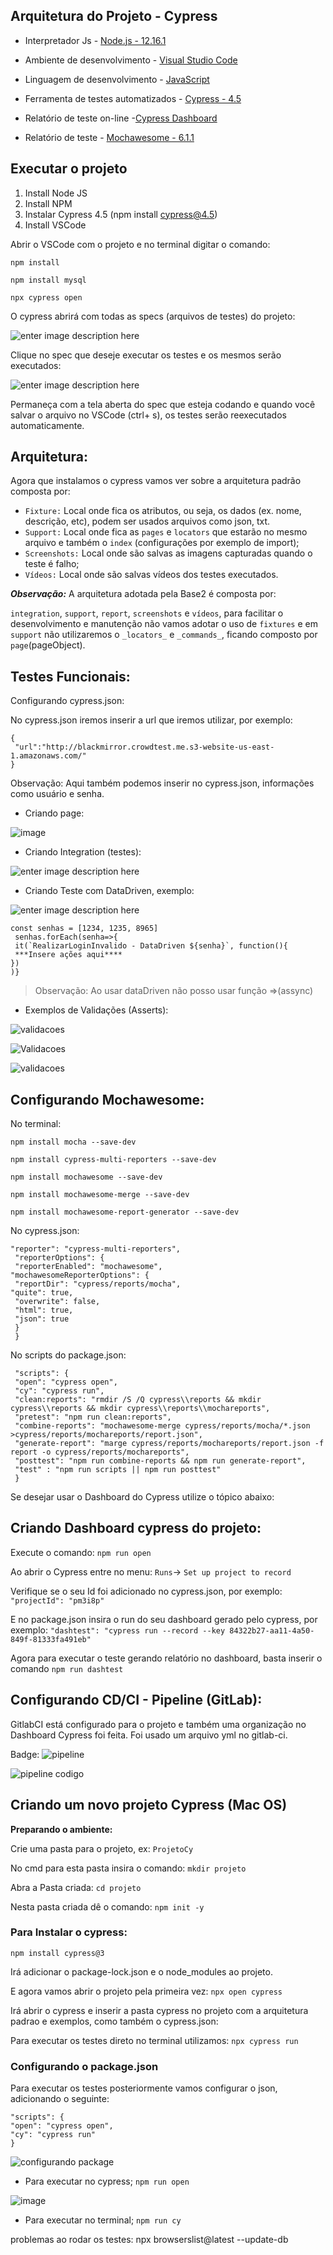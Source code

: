 ## Arquitetura do Projeto - Cypress

- Interpretador Js - [Node.js - 12.16.1](https://nodejs.org/en/)

- Ambiente de desenvolvimento - [Visual Studio Code](https://code.visualstudio.com)

- Linguagem de desenvolvimento - [JavaScript](https://www.javascript.com)

- Ferramenta de testes automatizados - [Cypress - 4.5](http://cypress.io)

- Relatório de teste on-line -[Cypress Dashboard](https://dashboard.cypress.io/)

- Relatório de teste - [Mochawesome - 6.1.1](https://www.npmjs.com/package/mochawesome)

  
## Executar o projeto

 1. Install Node JS 
 2. Install NPM 
 3. Instalar Cypress 4.5 (npm install cypress@4.5)
 4. Install VSCode

Abrir o VSCode com o projeto e no terminal digitar o comando:

    npm install

    npm install mysql

    npx cypress open

O cypress abrirá com todas as specs (arquivos de testes) do projeto:

![enter image description here](https://i.imgur.com/DyquSNU.png)

Clique no spec que deseje executar os testes e os mesmos serão executados:

![enter image description here](https://i.imgur.com/ALrkj3y.png)

Permaneça com a tela aberta do spec que esteja codando e quando você salvar o arquivo no VSCode (ctrl+ s), os testes serão reexecutados automaticamente.


## Arquitetura:

  

Agora que instalamos o cypress vamos ver sobre a arquitetura padrão composta por:

 -  `Fixture:` Local onde fica os atributos, ou seja, os dados (ex. nome, descrição, etc), podem ser usados arquivos como json, txt.
-  `Support:` Local onde fica as  `pages`  e `locators` que estarão no mesmo arquivo e também o `index` (configurações por exemplo de import);
-  `Screenshots:` Local onde são salvas as imagens capturadas quando o teste é falho;
-  `Vídeos:` Local onde são salvas vídeos dos testes executados.

***Observação:*** A arquitetura adotada pela Base2 é composta por:

`integration`, `support`, `report`, `screenshots` e `vídeos`, para facilitar o desenvolvimento e manutenção não vamos adotar o uso de `fixtures` e em `support` não utilizaremos o `_locators_` e `_commands_`, ficando composto por `page`(pageObject).

  

## Testes Funcionais:
Configurando cypress.json:

No cypress.json iremos inserir a url que iremos utilizar, por exemplo:


    {
     "url":"http://blackmirror.crowdtest.me.s3-website-us-east-1.amazonaws.com/"
    }

 Observação: Aqui também podemos inserir no cypress.json, informações como usuário e senha.

- Criando page:

![image](https://github.com/yurimelo96/CypressAutomation/assets/54452187/2ded767e-d8bd-431c-9c17-edad414a0688)


- Criando Integration (testes):

![enter image description here](https://i.imgur.com/VaT5W2I.png)

- Criando Teste com DataDriven, exemplo:

![enter image description here](https://i.imgur.com/haFHU1d.png)

  

    const senhas = [1234, 1235, 8965]
     senhas.forEach(senha=>{
     it(`RealizarLoginInvalido - DataDriven ${senha}`, function(){
     ***Insere ações aqui****
    })
    )}

> Observação: Ao usar dataDriven não posso usar função =>(assync)

  

- Exemplos de Validações (Asserts):

  

![validacoes](https://i.imgur.com/ZmmcFXp.png)

![Validacoes](https://i.imgur.com/cMC6qEr.png)

![validacoes](https://i.imgur.com/BasbOAF.png)

  

## Configurando Mochawesome:

No terminal:

    npm install mocha --save-dev
    
    npm install cypress-multi-reporters --save-dev
    
    npm install mochawesome --save-dev
    
    npm install mochawesome-merge --save-dev
    
    npm install mochawesome-report-generator --save-dev

No cypress.json:


    "reporter": "cypress-multi-reporters",
     "reporterOptions": {
     "reporterEnabled": "mochawesome",
    "mochawesomeReporterOptions": {
     "reportDir": "cypress/reports/mocha",
    "quite": true,
     "overwrite": false,
     "html": true,
     "json": true
     }
     }

 No scripts do package.json:

     "scripts": {
     "open": "cypress open",
     "cy": "cypress run",
     "clean:reports": "rmdir /S /Q cypress\\reports && mkdir cypress\\reports && mkdir cypress\\reports\\mochareports",
     "pretest": "npm run clean:reports",
     "combine-reports": "mochawesome-merge cypress/reports/mocha/*.json >cypress/reports/mochareports/report.json",
     "generate-report": "marge cypress/reports/mochareports/report.json -f report -o cypress/reports/mochareports",
     "posttest": "npm run combine-reports && npm run generate-report",
     "test" : "npm run scripts || npm run posttest"
     }

  

Se desejar usar o Dashboard do Cypress utilize o tópico abaixo:

  

## Criando Dashboard cypress do projeto:

Execute o comando:
`npm run open`

 Ao abrir o Cypress entre no menu:
  `Runs`-> `Set up project to record`

Verifique se o seu Id foi adicionado no cypress.json, por exemplo:
  `"projectId": "pm3i8p"`

E no package.json insira o run do seu dashboard gerado pelo cypress, por exemplo:
`"dashtest": "cypress run --record --key 84322b27-aa11-4a50-849f-81333fa491eb"`

Agora para executar o teste gerando relatório no dashboard, basta inserir o comando
  `npm run dashtest`

  
  

## Configurando CD/CI - Pipeline (GitLab):

GitlabCI está configurado para o projeto e também uma organização no Dashboard Cypress foi feita.
Foi usado um arquivo yml no gitlab-ci.

Badge:  ![pipeline](https://gitlab.com/templates-automacao-base2/cypresswebtemplate/badges/master/pipeline.svg)

 
![pipeline codigo](https://i.imgur.com/ThMD4U5.png)




## Criando um novo projeto Cypress (Mac OS)

**Preparando o ambiente:**

Crie uma pasta para o projeto, ex: `ProjetoCy`
 
No cmd para esta pasta insira o comando:
 `mkdir projeto`

Abra a Pasta criada:
 `cd projeto`

  Nesta pasta criada dê o comando:
  `npm init -y`


  

### Para Instalar o cypress: 
  `npm install cypress@3`

 Irá adicionar o package-lock.json e o node_modules ao projeto.


  

E agora vamos abrir o projeto pela primeira vez:
 `npx open cypress`

Irá abrir o cypress e inserir a pasta cypress no projeto com a arquitetura padrao e exemplos, como também o cypress.json:

Para executar os testes direto no terminal utilizamos:
  `npx cypress run`



### Configurando o package.json
Para executar os testes posteriormente vamos configurar o json, adicionando o seguinte:

    "scripts": {
    "open": "cypress open",
    "cy": "cypress run"
    }

![configurando package](https://i.imgur.com/vBEvOdK.png)

- Para executar no cypress;
  `npm run open`


![image](https://github.com/yurimelo96/CypressAutomation/assets/54452187/a28a0c44-60b9-4bac-94c4-523ddaab7587)


 - Para executar no terminal;
 `npm run cy`


problemas ao rodar os testes:
 npx browserslist@latest --update-db
